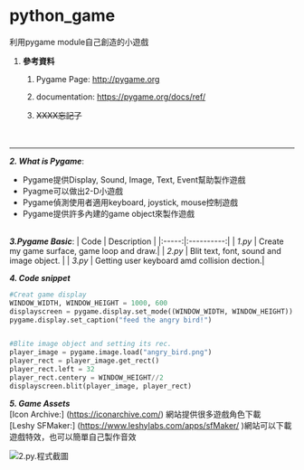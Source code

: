 # python_game
利用pygame module自己創造的小遊戲

1. **參考資料**
    1. Pygame Page: http://pygame.org
    2. documentation: https://pygame.org/docs/ref/
    
    5. ~~XXXX忘記了~~ <br><br><br>
-------


**_2. What is Pygame_**:
  * Pygame提供Display, Sound, Image, Text, Event幫助製作遊戲
  * Pyagme可以做出2-D小遊戲
  * Pygame偵測使用者適用keyboard, joystick, mouse控制遊戲
  * Pygame提供許多內建的game object來製作遊戲<br><br>

**_3.Pygame Basic_**:
 | Code | Description |
 |:-----:|:----------:|
 | _1.py_ | Create my game surface, game loop and draw.|
 | _2.py_ | Blit text, font, sound and image object.   |
 | _3.py_ | Getting user keyboard amd collision dection.|
    
    
 **_4. Code snippet_**
 
 ```python
 #Creat game display
WINDOW_WIDTH, WINDOW_HEIGHT = 1000, 600
displayscreen = pygame.display.set_mode((WINDOW_WIDTH, WINDOW_HEIGHT))
pygame.display.set_caption("feed the angry bird!")


 
 ```
 ```python
 #Blite image object and setting its rec.
player_image = pygame.image.load("angry_bird.png")
player_rect = player_image.get_rect()
player_rect.left = 32
player_rect.centery = WINDOW_HEIGHT//2
displayscreen.blit(player_image, player_rect)

```

**_5. Game Assets_**<br>
[Icon Archive:] (https://iconarchive.com/) 網站提供很多遊戲角色下載<br>
[Leshy SFMaker:] (https://www.leshylabs.com/apps/sfMaker/ )網站可以下載遊戲特效，也可以簡單自己製作音效

   

![2.py.程式截圖]()
